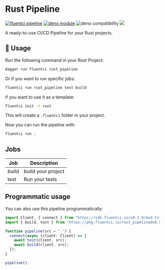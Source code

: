 # Rust Pipeline

[![fluentci pipeline](https://img.shields.io/badge/dynamic/json?label=pkg.fluentci.io&labelColor=%23000&color=%23460cf1&url=https%3A%2F%2Fapi.fluentci.io%2Fv1%2Fpipeline%2Frust_pipeline&query=%24.version)](https://pkg.fluentci.io/rust_pipeline)
[![deno module](https://shield.deno.dev/x/rust_pipeline)](https://deno.land/x/rust_pipeline)
![deno compatibility](https://shield.deno.dev/deno/^1.34)
[![](https://img.shields.io/codecov/c/gh/fluent-ci-templates/rust-pipeline)](https://codecov.io/gh/fluent-ci-templates/rust-pipeline)

A ready-to-use CI/CD Pipeline for your Rust projects.
## 🚀 Usage

Run the following command in your Rust Project:

```bash
dagger run fluentci rust_pipeline
```

Or if you want to run specific jobs:

```bash
fluentci run rust_pipeline test build
```


if you want to use it as a template:

```bash
fluentci init -t rust
```

This will create a `.fluentci` folder in your project.

Now you can run the pipeline with:

```bash
fluentci run .
```

## Jobs

| Job   | Description        |
| ----- | ------------------ |
| build | build your project |
| test  | Run your tests     |

## Programmatic usage

You can also use this pipeline programmatically:

```ts
import Client, { connect } from "https://sdk.fluentci.io/v0.1.9/mod.ts";
import { build, test } from "https://pkg.fluentci.io/rust_pipeline@v0.5.2/mod.ts";

function pipeline(src = ".") {
  connect(async (client: Client) => {
    await test(client, src);
    await build(client, src);
  });
}

pipeline();
```
